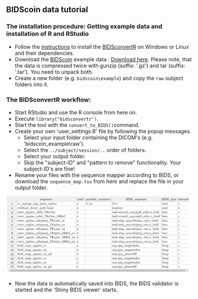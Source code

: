 ## BIDScoin data tutorial

### The installation procedure: Getting example data and installation of R and RStudio

- Follow the [instructions](installation.md) to install the [BIDSconvertR](installation_bidsconvertr.md) on Windows or Linux and their dependencies.
- Download the [BIDScoin](https://github.com/Donders-Institute/bidscoin) example data : [Download here](https://surfdrive.surf.nl/files/index.php/s/HTxdUbykBZm2cYM/download). Please note, that the data is compressed twice with gunzip (suffix: '.gz') and tar (suffix: '.tar'). You need to unpack both.
- Create a new folder (e.g. `bidscoin\example`) and copy the `raw` subject folders into it. 

### The BIDSconvertR workflow:

- Start RStudio and use the R console from here on.
- Execute `library("bidsconvertr")`.
- Start the tool with the `convert_to_BIDS()`command.
- Create your own 'user\_settings.R' file by following the popup messages.
  - Select your input folder containing the DICOM's (e.g. 'bidscoin\_example\raw').
  - Select the `../subject/session/..` order of folders.
  - Select your output folder.
  - Skip the "subject-ID" and "pattern to remove" functionality. Your subject-ID's are fine!
- Rename your files with the sequence mapper according to BIDS, or download the `sequence_map.tsv` from here and replace the file in your output folder.

![BIDS viewer](../../../inst/figure/BIDScoin_Data_sequence_mapper.PNG)

- Now the data is automatically saved into BIDS, the BIDS validator is started and the 'Shiny BIDS viewer' starts.
